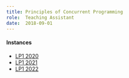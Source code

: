 ```yaml
---
title: Principles of Concurrent Programming
role:  Teaching Assistant
date:  2018-09-01
---
```


#### Instances

+ [LP1 2020](https://www.cse.chalmers.se/edu/course/TDA384_LP1/)
+ [LP1 2021](https://www.cse.chalmers.se/edu/course/TDA384_LP1/)
+ [LP1 2022](https://www.cse.chalmers.se/edu/course/TDA384_LP1/)

